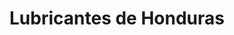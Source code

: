 ---
title: "Lubricantes de Honduras"
url: /san-pedro-sula/lubricantes-de-honduras-3-avenida-so/
shop: piezas de automóviles
---